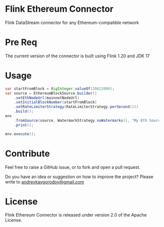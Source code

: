 # Flink Ethereum Connector

Flink DataStream connector for any Ethereum-compatible network

# Pre Req

The current version of the connector is built using Flink 1.20 and JDK 17

# Usage

```java
var startFromBlock = BigInteger.valueOf(20622000);
var source = EthereumBlockSource.builder()
    .setEthNodeUrl(mainnetNodeUrl)
    .setInitialBlockNumber(startFromBlock)
    .setRateLimiterStrategy(RateLimiterStrategy.perSecond(1))
    .build();
env
    .fromSource(source, WatermarkStrategy.noWatermarks(), "My Eth Source")
    .print();

env.execute();
```

# Contribute

Feel free to raise a GitHub issue, or to fork and open a pull request.

Do you have an idea or suggestion on how to improve the project? Please write to andreykaygorodov@gmail.com

# License

Flink Ethereum Connector is released under version 2.0 of the Apache License.
